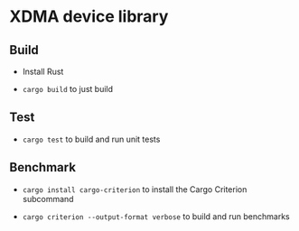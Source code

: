 # XDMA device library


## Build

- Install Rust

- `cargo build` to just build


## Test

- `cargo test` to build and run unit tests


## Benchmark

- `cargo install cargo-criterion` to install the Cargo Criterion subcommand

- `cargo criterion --output-format verbose` to build and run benchmarks
